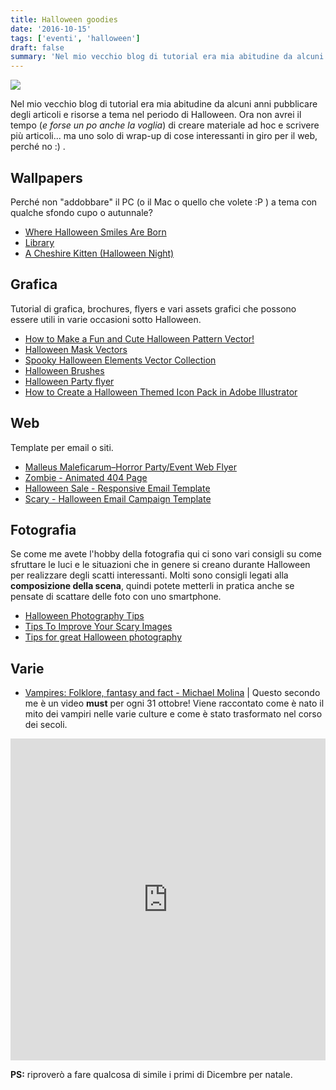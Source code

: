 ```yaml
---
title: Halloween goodies
date: '2016-10-15'
tags: ['eventi', 'halloween']
draft: false
summary: 'Nel mio vecchio blog di tutorial era mia abitudine da alcuni anni pubblicare degli articoli e risorse a tema nel periodo di Halloween.'
---
```


![](https://c1.staticflickr.com/7/6111/6307073191_7986800be9_o.jpg)

Nel mio vecchio blog di tutorial era mia abitudine da alcuni anni pubblicare degli articoli e risorse a tema nel periodo di Halloween. Ora non avrei il tempo (_e forse un po anche la voglia_) di creare materiale ad hoc e scrivere più articoli... ma uno solo di wrap-up di cose interessanti in giro per il web, perché no :) .

## Wallpapers

Perché non "addobbare" il PC (o il Mac o quello che volete :P ) a tema con qualche sfondo cupo o autunnale?

- [Where Halloween Smiles Are Born](http://www.vladstudio.com/it/wallpaper/?where_halloween_smiles_are_born)
- [Library](http://www.vladstudio.com/en/wallpaper/?library)
- [A Cheshire Kitten (Halloween Night)](http://www.vladstudio.com/en/wallpaper/?halloween_kitten)

## Grafica

Tutorial di grafica, brochures, flyers e vari assets grafici che possono essere utili in varie occasioni sotto Halloween.

- [How to Make a Fun and Cute Halloween Pattern Vector!](http://vectips.com/tutorials/make-a-fun-and-cute-halloween-pattern-vector/?utm_content=buffere668d&utm_medium=social&utm_source=twitter.com&utm_campaign=buffer)
- [Halloween Mask Vectors](https://www.vecteezy.com/vector-art/90968-halloween-mask-vectors)
- [Spooky Halloween Elements Vector Collection](https://www.vecteezy.com/vector-art/123257-spooky-halloween-elements-vector-collection)
- [Halloween Brushes](https://www.brusheezy.com/brushes/22368-halloween-brushes)
- [Halloween Party flyer](https://graphicriver.net/item/halloween/13125056?s_rank=10)
- [How to Create a Halloween Themed Icon Pack in Adobe Illustrator](https://design.tutsplus.com/tutorials/how-to-create-a-halloween-themed-icon-pack--cms-27240)

## Web

Template per email o siti.

- [Malleus Maleficarum–Horror Party/Event Web Flyer](https://themeforest.net/item/malleus-maleficarumhorror-partyevent-web-flyer/2867206?s_rank=8)
- [Zombie - Animated 404 Page](https://themeforest.net/item/zombie-animated-404-page/9599753?s_rank=5)
- [Halloween Sale - Responsive Email Template](https://themeforest.net/item/halloween-sale-responsive-email-template/5913102?s_rank=3)
- [Scary - Halloween Email Campaign Template](https://themeforest.net/item/scary-halloween-email-campaign-template/5647878?s_rank=2)

## Fotografia

Se come me avete l'hobby della fotografia qui ci sono vari consigli su come sfruttare le luci e le situazioni che in genere si creano durante Halloween per realizzare degli scatti interessanti. Molti sono consigli legati alla **composizione della scena**, quindi potete metterli in pratica anche se pensate di scattare delle foto con uno smartphone.

- [Halloween Photography Tips](http://digital-photography-school.com/halloween-photography-tips/)
- [Tips To Improve Your Scary Images](http://www.apogeephoto.com/5-tips-to-improve-your-halloween-photography/)
- [Tips for great Halloween photography](http://www.digital-photo-secrets.com/tip/2715/tips-for-great-halloween-photography/)

## Varie

- [Vampires: Folklore, fantasy and fact - Michael Molina](https://www.youtube.com/watch?v=_0ThKRmySoU) | Questo secondo me è un video **must** per ogni 31 ottobre! Viene raccontato come è nato il mito dei vampiri nelle varie culture e come è stato trasformato nel corso dei secoli.

<iframe width="100%" height="515" src="https://www.youtube.com/embed/_0ThKRmySoU" frameBorder="0" allowFullScreen></iframe>

**PS:** riproverò a fare qualcosa di simile i primi di Dicembre per natale.
